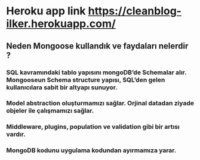 # Heroku app link https://cleanblog-ilker.herokuapp.com/

## Neden Mongoose kullandık ve faydaları nelerdir ?

### SQL kavramındaki tablo yapısını mongoDB’de Schemalar alır. Mongooseun Schema structure yapısı, SQL’den gelen kullanıcılara sabit bir altyapı sunuyor.
### Model abstraction oluşturmamızı sağlar. Orjinal datadan ziyade objeler ile çalışmamızı sağlar.
### Middleware, plugins, population ve validation gibi bir artısı vardır.
### MongoDB kodunu uygulama kodundan ayırmamıza yarar.
